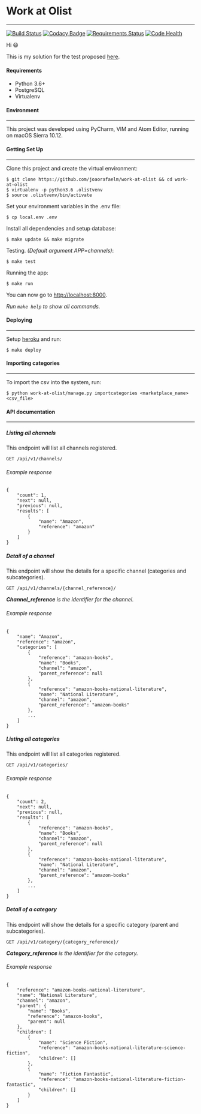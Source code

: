 # Work at Olist
-------------
[![Build Status](https://travis-ci.org/joaorafaelm/work-at-olist.svg?branch=master)](https://travis-ci.org/joaorafaelm/work-at-olist) [![Codacy Badge](https://api.codacy.com/project/badge/Grade/358e51e3ce08402eb9e906ab74dab7d7)](https://www.codacy.com/app/joaorafaelm/work-at-olist?utm_source=github.com&amp;utm_medium=referral&amp;utm_content=joaorafaelm/work-at-olist&amp;utm_campaign=Badge_Grade) [![Requirements Status](https://requires.io/github/joaorafaelm/work-at-olist/requirements.svg?branch=master)](https://requires.io/github/joaorafaelm/work-at-olist/requirements/?branch=master) [![Code Health](https://landscape.io/github/joaorafaelm/work-at-olist/master/landscape.svg?style=flat)](https://landscape.io/github/joaorafaelm/work-at-olist/master)


Hi :smile:

This is my solution for the test proposed [here](https://github.com/olist/work-at-olist).

#### Requirements
* Python 3.6+
* PostgreSQL
* Virtualenv

#### Environment
-------------
This project was developed using PyCharm, VIM and Atom Editor, running on macOS Sierra 10.12.

#### Getting Set Up
-------------
Clone this project and create the virtual environment:
~~~~
$ git clone https://github.com/joaorafaelm/work-at-olist && cd work-at-olist
$ virtualenv -p python3.6 .olistvenv
$ source .olistvenv/bin/activate
~~~~
Set your environment variables in the .env file:
~~~~
$ cp local.env .env
~~~~
Install all dependencies and setup database:
~~~~
$ make update && make migrate
~~~~
Testing. *(Default argument APP=channels)*:
~~~~
$ make test
~~~~
Running the app:
~~~~
$ make run
~~~~
You can now go to [http://localhost:8000](http://localhost:8000).

*Run `make help` to show all commands.*

#### Deploying
-------------
Setup [heroku](https://devcenter.heroku.com/articles/heroku-cli) and run:
~~~~
$ make deploy
~~~~

#### Importing categories
-------------
To import the csv into the system, run:
~~~~
$ python work-at-olist/manage.py importcategories <marketplace_name> <csv_file>
~~~~

#### API documentation
-------------
##### Listing all channels
This endpoint will list all channels registered.
~~~~
GET /api/v1/channels/
~~~~
###### Example response
~~~~
{
    "count": 1,
    "next": null,
    "previous": null,
    "results": [
        {
            "name": "Amazon",
            "reference": "amazon"
        }
    ]
}
~~~~

##### Detail of a channel
This endpoint will show the details for a specific channel (categories and subcategories).
~~~~
GET /api/v1/channels/{channel_reference}/
~~~~
***Channel_reference** is the identifier for the channel.*
###### Example response
~~~~
{
    "name": "Amazon",
    "reference": "amazon",
    "categories": [
        {
            "reference": "amazon-books",
            "name": "Books",
            "channel": "amazon",
            "parent_reference": null
        },
        {
            "reference": "amazon-books-national-literature",
            "name": "National Literature",
            "channel": "amazon",
            "parent_reference": "amazon-books"
        },
        ...
    ]
}
~~~~

##### Listing all categories
This endpoint will list all categories registered.
~~~~
GET /api/v1/categories/
~~~~
###### Example response
~~~~
{
    "count": 2,
    "next": null,
    "previous": null,
    "results": [
        {
            "reference": "amazon-books",
            "name": "Books",
            "channel": "amazon",
            "parent_reference": null
        },
        {
            "reference": "amazon-books-national-literature",
            "name": "National Literature",
            "channel": "amazon",
            "parent_reference": "amazon-books"
        },
        ...
    ]
}
~~~~
##### Detail of a category
This endpoint will show the details for a specific category (parent and subcategories).
~~~~
GET /api/v1/category/{category_reference}/
~~~~
***Category_reference** is the identifier for the category.*
###### Example response
~~~~
{
    "reference": "amazon-books-national-literature",
    "name": "National Literature",
    "channel": "amazon",
    "parent": {
        "name": "Books",
        "reference": "amazon-books",
        "parent": null
    },
    "children": [
        {
            "name": "Science Fiction",
            "reference": "amazon-books-national-literature-science-fiction",
            "children": []
        },
        {
            "name": "Fiction Fantastic",
            "reference": "amazon-books-national-literature-fiction-fantastic",
            "children": []
        }
    ]
}
~~~~